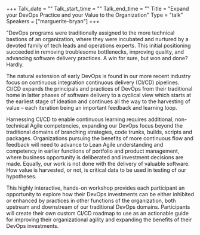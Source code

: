+++
Talk_date = ""
Talk_start_time = ""
Talk_end_time = ""
Title = "Expand your DevOps Practice and your Value to the Organization"
Type = "talk"
Speakers = ["marguerite-bryan"]
+++

"DevOps programs were traditionally assigned to the more technical bastions of an organization, where they were incubated and nurtured by a devoted family of tech leads and operations experts. This initial positioning succeeded in removing troublesome bottlenecks, improving quality, and advancing software delivery practices. A win for sure, but won and done? Hardly.

The natural extension of early DevOps is found in our more recent industry focus on continuous integration continuous delivery (CI/CD) pipelines. CI/CD expands the principals and practices of DevOps from their traditional home in latter phases of software delivery to a cyclical view which starts at the earliest stage of ideation and continues all the way to the harvesting of value – each iteration being an important feedback and learning loop.

Harnessing CI/CD to enable continuous learning requires additional, non-technical Agile competencies, expanding our DevOps focus beyond the traditional domains of branching strategies, code trunks, builds, scripts and packages.  Organizations pursuing the benefits of more continuous flow and feedback will need to advance to Lean Agile understanding and competency in earlier functions of portfolio and product management, where business opportunity is deliberated and investment decisions are made.  Equally, our work is not done with the delivery of valuable software. How value is harvested, or not, is critical data to be used in testing of our hypotheses.  

This highly interactive, hands-on workshop provides each participant an opportunity to explore how their DevOps investments can be either inhibited or enhanced by practices in other functions of the organization, both upstream and downstream of our traditional DevOps domains. Participants will create their own custom CI/CD roadmap to use as an actionable guide for improving their organizational agility and expanding the benefits of their DevOps investments.
